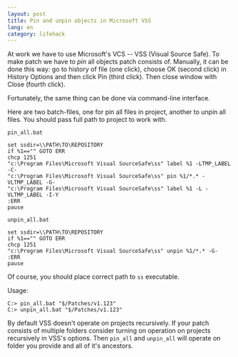 ```yaml
---
layout: post
title: Pin and unpin objects in Microsoft VSS
lang: en
category: lifehack
---
```


At work we have to use Microsoft's VCS -- VSS (Visual Source Safe).
To make patch we have to _pin_ all objects patch consists of. Manually,
it can be done this way: go to history of file (one click), choose OK (second click)
in History Options and then click Pin (third click). Then close window with Close
(fourth click).

Fortunately, the same thing can be done via command-line interface.

Here are two batch-files, one for pin all files in project, another to
unpin all files. You should pass full path to project to work with.

`pin_all.bat`

    set ssdir=\\PATH\TO\REPOSITORY
    if %1=="" GOTO ERR
    chcp 1251
    "c:\Program Files\Microsoft Visual SourceSafe\ss" label %1 -LTMP_LABEL -C- 
    "c:\Program Files\Microsoft Visual SourceSafe\ss" pin %1/*.* -VLTMP_LABEL -G-
    "c:\Program Files\Microsoft Visual SourceSafe\ss" label %1 -L -VLTMP_LABEL -I-Y
    :ERR
    pause

`unpin_all.bat`

    set ssdir=\\PATH\TO\REPOSITORY
    if %1=="" GOTO ERR
    chcp 1251
    "c:\Program Files\Microsoft Visual SourceSafe\ss" unpin %1/*.* -G-
    :ERR
    pause

Of course, you should place correct path to `ss` executable.

Usage:

    C:> pin_all.bat "$/Patches/v1.123"
    C:> unpin_all.bat "$/Patches/v1.123"
    
By default VSS doesn't operate on projects recursively. If your patch consists of multiple
folders consider turning on operation on projects recursively in VSS's options. Then `pin_all`
and `unpin_all` will operate on folder you provide and all of it's ancestors.
